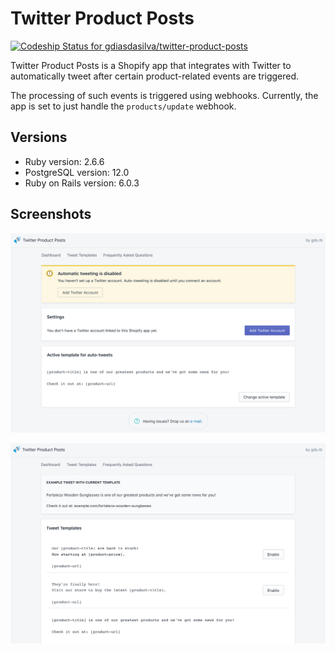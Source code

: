 # Twitter Product Posts

[![Codeship Status for gdiasdasilva/twitter-product-posts](https://app.codeship.com/projects/8a727550-8047-0138-a2f9-7e7dbe13f4dd/status?branch=master)](https://app.codeship.com/projects/397604)

Twitter Product Posts is a Shopify app that integrates with Twitter to automatically tweet
after certain product-related events are triggered.

The processing of such events is triggered using webhooks. Currently, the app is set to just
handle the `products/update` webhook.

## Versions

* Ruby version: 2.6.6
* PostgreSQL version: 12.0
* Ruby on Rails version: 6.0.3

## Screenshots

![Screenshot 1](./app/assets/images/screenshot_1.png)

![Screenshot 2](./app/assets/images/screenshot_2.png)
